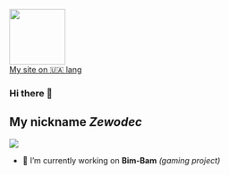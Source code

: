 <a href="https://devuniverse.ga"><img width="100px" height="100px" src="https://devuniverse.ga/wp-content/uploads/2022/05/cropped-TUS-logo-white.png" /></a>
<br>
<a href="https://devuniverse.ga">My site on 🇺🇦 lang</a>

### Hi there 👋
## My nickname _Zewodec_
<a href="https://www.buymeacoffee.com/zewodec"><img src="https://img.buymeacoffee.com/button-api/?text=Buy me a Normandy&emoji=🚀&slug=zewodec&button_colour=FFDD00&font_colour=000000&font_family=Comic&outline_colour=000000&coffee_colour=ffffff" /></a>

- 🔭 I’m currently working on **Bim-Bam** _(gaming project)_


<!--
**Zewodec/Zewodec** is a ✨ _special_ ✨ repository because its `README.md` (this file) appears on your GitHub profile.

Here are some ideas to get you started:

- 🔭 I’m currently working on ...
- 🌱 I’m currently learning ...
- 👯 I’m looking to collaborate on ...
- 🤔 I’m looking for help with ...
- 💬 Ask me about ...
- 📫 How to reach me: ...
- 😄 Pronouns: ...
- ⚡ Fun fact: ...
-->
